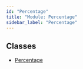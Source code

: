 ```yaml
---
id: "Percentage"
title: "Module: Percentage"
sidebar_label: "Percentage"
---
```


## Classes

- [Percentage](../../../../../../../classes/API/Entities/Asset/Fungible/TransferRestrictions/Percentage/Percentage.md)
